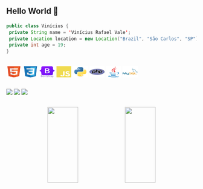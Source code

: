 ## Hello World 👋

 ```java
public class Vinícius {
  private String name = 'Vinícius Rafael Vale';
  private Location location = new Location("Brazil", "São Carlos", "SP");
  private int age = 19;
}
```

<div style="display: inline_block"><br>
  <img align="center" alt="Vini-Html" height="30" width="40" src="https://raw.githubusercontent.com/devicons/devicon/master/icons/html5/html5-original.svg">
  <img align="center" alt="Vini-Css" height="30" width="40" src="https://raw.githubusercontent.com/devicons/devicon/master/icons/css3/css3-original.svg">
  <img align="center" alt="Vini-Bootstrap" height="30" width="40" src="https://raw.githubusercontent.com/devicons/devicon/master/icons/bootstrap/bootstrap-original-wordmark.svg">
  <img align="center" alt="Vini-Js" height="30" width="40" src="https://raw.githubusercontent.com/devicons/devicon/master/icons/javascript/javascript-plain.svg">
  <img align="center" alt="Vini-Python" height="30" width="40" src="https://raw.githubusercontent.com/devicons/devicon/master/icons/python/python-original.svg">
  <img align="center" alt="Vini-Php" height="30" width="40" src="https://raw.githubusercontent.com/devicons/devicon/master/icons/php/php-original.svg">
  <img align="center" alt="Vini-Java" height="30" width="40" src="https://raw.githubusercontent.com/devicons/devicon/master/icons/java/java-original.svg">
  <img align="center" alt="Vini-Mysql" height="30" width="40" src="https://raw.githubusercontent.com/devicons/devicon/master/icons/mysql/mysql-original-wordmark.svg">
</div>
  
 ##

 <div> 
  <a href="https://www.instagram.com/vini_rafael_/" target="_blank"><img src="https://img.shields.io/badge/-Instagram-%23E4405F?style=for-the-badge&logo=instagram&logoColor=white" target="_blank"></a>
  <a href = "mailto:vinirafael07@gmail.com"><img src="https://img.shields.io/badge/-Gmail-%23333?style=for-the-badge&logo=gmail&logoColor=white" target="_blank"></a>
  <a href="https://www.linkedin.com/in/vin%C3%ADcius-rafael-vale-265a302a8/" target="_blank"><img src="https://img.shields.io/badge/-LinkedIn-%230077B5?style=for-the-badge&logo=linkedin&logoColor=white" target="_blank"></a> 
 </div>

 ##
 
<p align="center">
        <img height="200em" width="40%" src="https://github-readme-stats.vercel.app/api?username=ViniRafaelVale&show_icons=true&theme=gruvbox&include_all_commits=true&count_private=true"/>
        <img height="200em" width="40%" src="https://github-readme-stats.vercel.app/api/top-langs/?username=ViniRafaelVale&layout=donut&theme=gruvbox"/>
</p>

 ##
